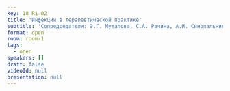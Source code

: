```yaml
---
key: 18_R1_02
title: 'Инфекции в терапевтической практике'
subtitle: 'Сопредседатели: Э.Г. Муталова, С.А. Рачина, А.И. Синопальников, В. Фанг'
format: open
room: room-1
tags:
  - open
speakers: []
draft: false
videoId: null
presentation: null
---
```


